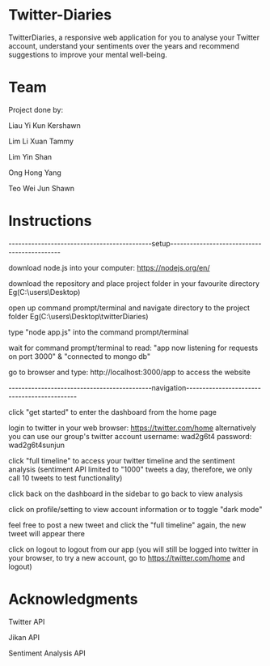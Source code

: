# Twitter-Diaries
TwitterDiaries, a responsive web application for you to analyse your Twitter account, understand your sentiments over the years and recommend suggestions to improve your mental well-being.

# Team
Project done by:

Liau Yi Kun Kershawn

Lim Li Xuan Tammy

Lim Yin Shan

Ong Hong Yang

Teo Wei Jun Shawn

# Instructions
--------------------------------------------setup--------------------------------------------

download node.js into your computer: https://nodejs.org/en/

download the repository and place project folder in your favourite directory Eg(C:\users\Desktop)

open up command prompt/terminal and navigate directory to the project folder Eg(C:\users\Desktop\twitterDiaries)

type "node app.js" into the command prompt/terminal

wait for command prompt/terminal to read: "app now listening for requests on port 3000" & "connected to mongo db"

go to browser and type: http://localhost:3000/app to access the website

--------------------------------------------navigation--------------------------------------------

click "get started" to enter the dashboard from the home page

login to twitter in your web browser: https://twitter.com/home alternatively you can use our group's twitter account username: wad2g6t4 password: wad2g6t4sunjun

click "full timeline" to access your twitter timeline and the sentiment analysis (sentiment API limited to "1000" tweets a day, therefore, we only call 10 tweets to test functionality)

click back on the dashboard in the sidebar to go back to view analysis

click on profile/setting to view account information or to toggle "dark mode"

feel free to post a new tweet and click the "full timeline" again, the new tweet will appear there

click on logout to logout from our app (you will still be logged into twitter in your browser, to try a new account, go to https://twitter.com/home and logout)

# Acknowledgments
Twitter API 

Jikan API

Sentiment Analysis API

